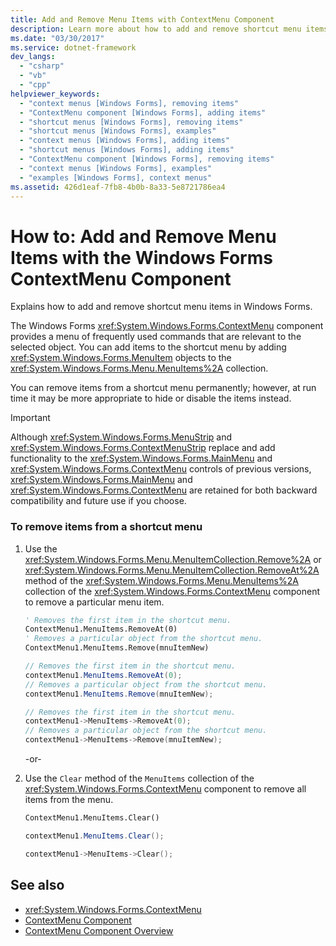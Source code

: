 ```yaml
---
title: Add and Remove Menu Items with ContextMenu Component
description: Learn more about how to add and remove shortcut menu items with the Windows Forms ContextMenu component.
ms.date: "03/30/2017"
ms.service: dotnet-framework
dev_langs: 
  - "csharp"
  - "vb"
  - "cpp"
helpviewer_keywords: 
  - "context menus [Windows Forms], removing items"
  - "ContextMenu component [Windows Forms], adding items"
  - "shortcut menus [Windows Forms], removing items"
  - "shortcut menus [Windows Forms], examples"
  - "context menus [Windows Forms], adding items"
  - "shortcut menus [Windows Forms], adding items"
  - "ContextMenu component [Windows Forms], removing items"
  - "context menus [Windows Forms], examples"
  - "examples [Windows Forms], context menus"
ms.assetid: 426d1eaf-7fb8-4b0b-8a33-5e8721786ea4
---
```

# How to: Add and Remove Menu Items with the Windows Forms ContextMenu Component

Explains how to add and remove shortcut menu items in Windows Forms.  
  
The Windows Forms <xref:System.Windows.Forms.ContextMenu> component provides a menu of frequently used commands that are relevant to the selected object. You can add items to the shortcut menu by adding <xref:System.Windows.Forms.MenuItem> objects to the <xref:System.Windows.Forms.Menu.MenuItems%2A> collection.  
  
You can remove items from a shortcut menu permanently; however, at run time it may be more appropriate to hide or disable the items instead.  
  
> [!IMPORTANT]
> Although <xref:System.Windows.Forms.MenuStrip> and <xref:System.Windows.Forms.ContextMenuStrip> replace and add functionality to the <xref:System.Windows.Forms.MainMenu> and <xref:System.Windows.Forms.ContextMenu> controls of previous versions, <xref:System.Windows.Forms.MainMenu> and <xref:System.Windows.Forms.ContextMenu> are retained for both backward compatibility and future use if you choose.  
  
### To remove items from a shortcut menu  
  
1. Use the <xref:System.Windows.Forms.Menu.MenuItemCollection.Remove%2A> or <xref:System.Windows.Forms.Menu.MenuItemCollection.RemoveAt%2A> method of the <xref:System.Windows.Forms.Menu.MenuItems%2A> collection of the <xref:System.Windows.Forms.ContextMenu> component to remove a particular menu item.  
  
    ```vb  
    ' Removes the first item in the shortcut menu.  
    ContextMenu1.MenuItems.RemoveAt(0)  
    ' Removes a particular object from the shortcut menu.  
    ContextMenu1.MenuItems.Remove(mnuItemNew)  
    ```  
  
    ```csharp  
    // Removes the first item in the shortcut menu.  
    contextMenu1.MenuItems.RemoveAt(0);  
    // Removes a particular object from the shortcut menu.  
    contextMenu1.MenuItems.Remove(mnuItemNew);  
    ```  
  
    ```cpp  
    // Removes the first item in the shortcut menu.  
    contextMenu1->MenuItems->RemoveAt(0);  
    // Removes a particular object from the shortcut menu.  
    contextMenu1->MenuItems->Remove(mnuItemNew);  
    ```  
  
     -or-  
  
2. Use the `Clear` method of the `MenuItems` collection of the <xref:System.Windows.Forms.ContextMenu> component to remove all items from the menu.  
  
    ```vb  
    ContextMenu1.MenuItems.Clear()  
    ```  
  
    ```csharp  
    contextMenu1.MenuItems.Clear();  
    ```  
  
    ```cpp  
    contextMenu1->MenuItems->Clear();  
    ```  
  
## See also

- <xref:System.Windows.Forms.ContextMenu>
- [ContextMenu Component](contextmenu-component-windows-forms.md)
- [ContextMenu Component Overview](contextmenu-component-overview-windows-forms.md)
